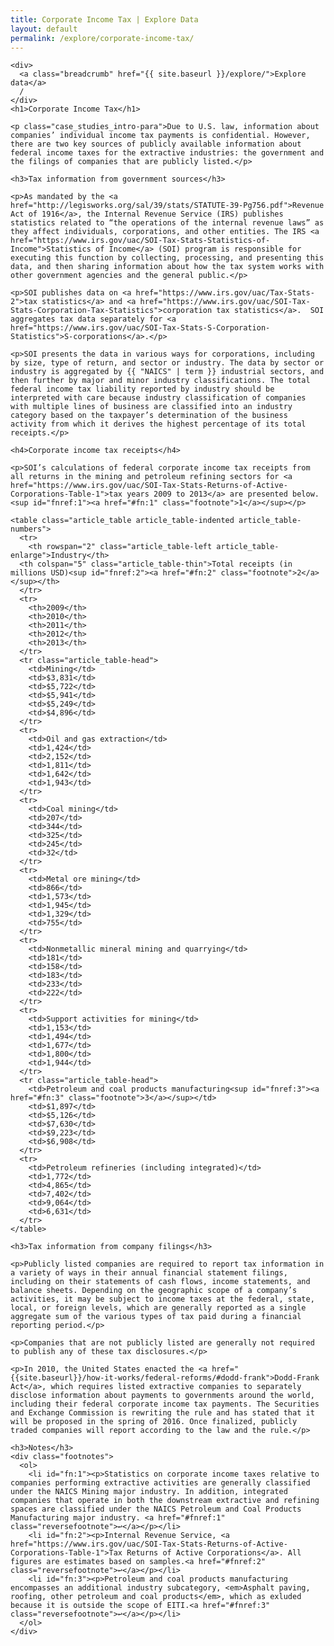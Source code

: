 ```yaml
---
title: Corporate Income Tax | Explore Data
layout: default
permalink: /explore/corporate-income-tax/
---
```


<div class="container-outer container-margin">

  <article class="container-left-7">

    <div>
      <a class="breadcrumb" href="{{ site.baseurl }}/explore/">Explore data</a>
      /
    </div>
    <h1>Corporate Income Tax</h1>

    <p class="case_studies_intro-para">Due to U.S. law, information about companies’ individual income tax payments is confidential. However, there are two key sources of publicly available information about federal income taxes for the extractive industries: the government and the filings of companies that are publicly listed.</p>

    <h3>Tax information from government sources</h3>

    <p>As mandated by the <a href="http://legisworks.org/sal/39/stats/STATUTE-39-Pg756.pdf">Revenue Act of 1916</a>, the Internal Revenue Service (IRS) publishes statistics related to “the operations of the internal revenue laws” as they affect individuals, corporations, and other entities. The IRS <a href="https://www.irs.gov/uac/SOI-Tax-Stats-Statistics-of-Income">Statistics of Income</a> (SOI) program is responsible for executing this function by collecting, processing, and presenting this data, and then sharing information about how the tax system works with other government agencies and the general public.</p>

    <p>SOI publishes data on <a href="https://www.irs.gov/uac/Tax-Stats-2">tax statistics</a> and <a href="https://www.irs.gov/uac/SOI-Tax-Stats-Corporation-Tax-Statistics">corporation tax statistics</a>.  SOI aggregates tax data separately for <a href="https://www.irs.gov/uac/SOI-Tax-Stats-S-Corporation-Statistics">S-corporations</a>.</p>

    <p>SOI presents the data in various ways for corporations, including by size, type of return, and sector or industry. The data by sector or industry is aggregated by {{ "NAICS" | term }} industrial sectors, and then further by major and minor industry classifications. The total federal income tax liability reported by industry should be interpreted with care because industry classification of companies with multiple lines of business are classified into an industry category based on the taxpayer’s determination of the business activity from which it derives the highest percentage of its total receipts.</p>

    <h4>Corporate income tax receipts</h4>

    <p>SOI’s calculations of federal corporate income tax receipts from all returns in the mining and petroleum refining sectors for <a href="https://www.irs.gov/uac/SOI-Tax-Stats-Returns-of-Active-Corporations-Table-1">tax years 2009 to 2013</a> are presented below.<sup id="fnref:1"><a href="#fn:1" class="footnote">1</a></sup></p>

    <table class="article_table article_table-indented article_table-numbers">
      <tr>
  		<th rowspan="2" class="article_table-left article_table-enlarge">Industry</th>
      <th colspan="5" class="article_table-thin">Total receipts (in millions USD)<sup id="fnref:2"><a href="#fn:2" class="footnote">2</a></sup></th>
      </tr>
      <tr>
  		<th>2009</th>
  		<th>2010</th>
  		<th>2011</th>
  		<th>2012</th>
  		<th>2013</th>
      </tr>
      <tr class="article_table-head">
  		<td>Mining</td>
  		<td>$3,831</td>
  		<td>$5,722</td>
  		<td>$5,941</td>
  		<td>$5,249</td>
  		<td>$4,896</td>
      </tr>
      <tr>
  		<td>Oil and gas extraction</td>
  		<td>1,424</td>
  		<td>2,152</td>
  		<td>1,811</td>
  		<td>1,642</td>
  		<td>1,943</td>
      </tr>
      <tr>
  		<td>Coal mining</td>
  		<td>207</td>
  		<td>344</td>
  		<td>325</td>
  		<td>245</td>
  		<td>32</td>
      </tr>
      <tr>
  		<td>Metal ore mining</td>
  		<td>866</td>
  		<td>1,573</td>
  		<td>1,945</td>
  		<td>1,329</td>
  		<td>755</td>
      </tr>
      <tr>
  		<td>Nonmetallic mineral mining and quarrying</td>
  		<td>181</td>
  		<td>158</td>
  		<td>183</td>
  		<td>233</td>
  		<td>222</td>
      </tr>
      <tr>
  		<td>Support activities for mining</td>
  		<td>1,153</td>
  		<td>1,494</td>
  		<td>1,677</td>
  		<td>1,800</td>
  		<td>1,944</td>
      </tr>
      <tr class="article_table-head">
  		<td>Petroleum and coal products manufacturing<sup id="fnref:3"><a href="#fn:3" class="footnote">3</a></sup></td>
  		<td>$1,897</td>
  		<td>$5,126</td>
  		<td>$7,630</td>
  		<td>$9,223</td>
  		<td>$6,908</td>
      </tr>
      <tr>
  		<td>Petroleum refineries (including integrated)</td>
  		<td>1,772</td>
  		<td>4,865</td>
  		<td>7,402</td>
  		<td>9,064</td>
  		<td>6,631</td>
      </tr>
    </table>

    <h3>Tax information from company filings</h3>

    <p>Publicly listed companies are required to report tax information in a variety of ways in their annual financial statement filings, including on their statements of cash flows, income statements, and balance sheets. Depending on the geographic scope of a company’s activities, it may be subject to income taxes at the federal, state, local, or foreign levels, which are generally reported as a single aggregate sum of the various types of tax paid during a financial reporting period.</p>

    <p>Companies that are not publicly listed are generally not required to publish any of these tax disclosures.</p>

    <p>In 2010, the United States enacted the <a href="{{site.baseurl}}/how-it-works/federal-reforms/#dodd-frank">Dodd-Frank Act</a>, which requires listed extractive companies to separately disclose information about payments to governments around the world, including their federal corporate income tax payments. The Securities and Exchange Commission is rewriting the rule and has stated that it will be proposed in the spring of 2016. Once finalized, publicly traded companies will report according to the law and the rule.</p>

    <h3>Notes</h3>
    <div class="footnotes">
      <ol>
        <li id="fn:1"><p>Statistics on corporate income taxes relative to companies performing extractive activities are generally classified under the NAICS Mining major industry. In addition, integrated companies that operate in both the downstream extractive and refining spaces are classified under the NAICS Petroleum and Coal Products Manufacturing major industry. <a href="#fnref:1" class="reversefootnote">↩</a></p></li>
        <li id="fn:2"><p>Internal Revenue Service, <a href="https://www.irs.gov/uac/SOI-Tax-Stats-Returns-of-Active-Corporations-Table-1">Tax Returns of Active Corporations</a>. All figures are estimates based on samples.<a href="#fnref:2" class="reversefootnote">↩</a></p></li>
        <li id="fn:3"><p>Petroleum and coal products manufacturing encompasses an additional industry subcategory, <em>Asphalt paving, roofing, other petroleum and coal products</em>, which as exluded because it is outside the scope of EITI.<a href="#fnref:3" class="reversefootnote">↩</a></p></li>
      </ol>
    </div>
  </article>

</div>
